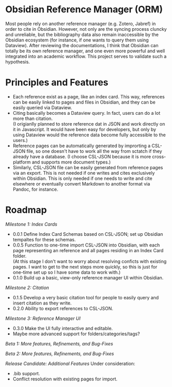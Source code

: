 # Obsidian Reference Manager (ORM)
Most people rely on another reference manager (e.g. Zotero, Jabref) in order to cite in Obsidian. However, not only are the syncing process cluncky and unreliable, but the bibliography data also remain inaccessible by the Obsidian ecosystem (for instance, if one wants to query them using Dataview). After reviewing the documentations, I think that Obsidian can totally be its own reference manager, and one even more powerful and well integrated into an academic workflow. This project serves to validate such a hypothesis.

# Principles and Features
- Each reference exist as a page, like an index card. This way, references can be easily linked to pages and files in Obsidian, and they can be easily queried via Dataview.
- Citing basically becomes a Dataview query. In fact, users can do a lot more than citation.  
  (I origianlly planned to store reference dat in JSON and work directly on it in Javascript. It would have been easy for developers, but only by using Dataview would the reference data become fully accessible to the users.)
- Reference pages can be automatically generated by improrting a CSL-JSON file, so one doesn't have to work all the way from sctatch if they already have a database.
  (I choose CSL-JSON because it is more cross-platform and supports more document types.)
- Similarly, CSL-JSON file can be easily generated from reference pages via an export. This is not needed if one writes and cites exclusively within Obsidian. This is only needed if one needs to write and cite elsewhere or eventually convert Markdown to another format via Pandoc, for instance.

# Roadmap
*Milestone 1: Index Cards*
- 0.0.1 Define Index Card Schemas based on CSL-JSON; set up Obsidian tempaltes for these schemas.
- 0.0.5 Function to one-time import CSL-JSON into Obsidian, with each page representing an reference and all pages residing in an Index Card folder.  
  (At this stage I don't want to worry about resolving conficts with existing pages. I want to get to the next steps more quickly, so this is just for one-time set up so I have some data to work with.)
- 0.1.0 Build up a basic, view-only reference manager UI within Obsidian.

*Milestone 2: Citation*
- 0.1.5 Develop a very basic citation tool for people to easily query and insert citation as they write.
- 0.2.0 Ability to export references to CSL-JSON.

*Milestone 3: Reference Manager UI*
- 0.3.0 Make the UI fully interactive and editable.
- Maybe more advanced support for folders/categories/tags?

*Beta 1: More features, Refinements, and Bug-Fixes*

*Beta 2: More features, Refinements, and Bug-Fixes*

*Release Candidate: Additional Features*
Under consideration:
- .bib support.
- Conflict resolution with existing pages for import.
